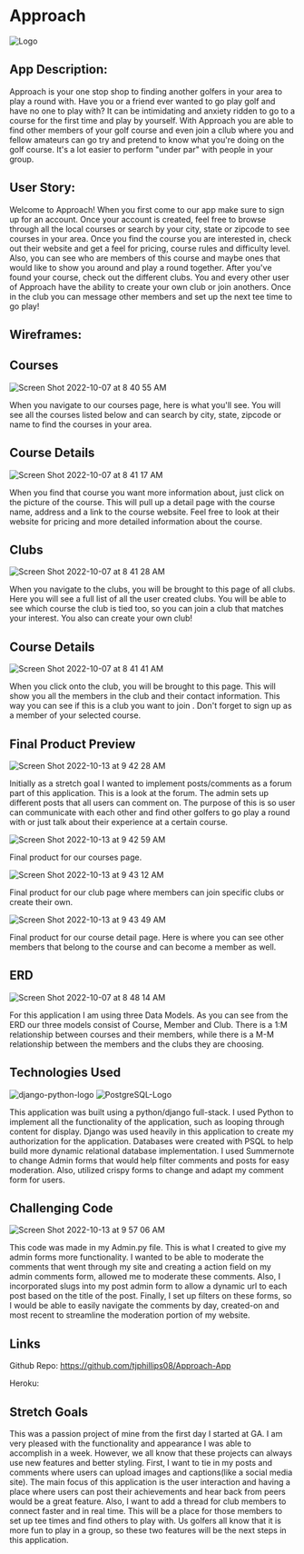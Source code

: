 # Approach

![Logo](https://i.imgur.com/HYfU6bpm.png)

## App Description:

 Approach is your one stop shop to finding another golfers in your area to play a round with. Have you or a friend ever wanted to go play golf and have no one to play with? It can be intimidating and anxiety ridden to go to a course for the first time and play by yourself. With Approach you are able to find other members of your golf course and even join a cllub where you and fellow amateurs can go try and pretend to know what you're doing on the golf course. It's a lot easier to perform "under par" with people in your group. 
 
 ## User Story:
 
 Welcome to Approach! When you first come to our app make sure to sign up for an account. Once your account is created, feel free to browse through all the local courses or search by your city, state or zipcode to see courses in your area. Once you find the course you are interested in, check out their website and get a feel for pricing, course rules and difficulty level. Also, you can see who are members of this course and maybe ones that would like to show you around and play a round together. After you've found your course, check out the different clubs. You and every other user of Approach have the ability to create your own club or join anothers. Once in the club you can message other members and set up the next tee time to go play!
 
 
 ## Wireframes:
 
 ## Courses
![Screen Shot 2022-10-07 at 8 40 55 AM](https://user-images.githubusercontent.com/109078858/194568034-1009caf2-268a-4c29-8684-442fe1666e43.png)

 
 When you navigate to our courses page, here is what you'll see. You will see all the courses listed below and can search by city, state, zipcode or name to find the courses in your area. 
 
 ## Course Details
![Screen Shot 2022-10-07 at 8 41 17 AM](https://user-images.githubusercontent.com/109078858/194568118-ba8b5781-828d-4e67-8dbc-9b3df2a2cad9.png)

 
 When you find that course you want more information about, just click on the picture of the course. This will pull up a detail page with the course name, address and a link to the course website. Feel free to look at their website for pricing and more detailed information about the course. 
 
 ## Clubs
 ![Screen Shot 2022-10-07 at 8 41 28 AM](https://user-images.githubusercontent.com/109078858/194568194-9a52c505-cb83-4e4a-bad9-8ebe18fe48fb.png)

 
 When you navigate to the clubs, you will be brought to this page of all clubs. Here you will see a full list of all the user created clubs. You will be able to see which course the club is tied too, so you can join a club that matches your interest. You also can create your own club!
 
 ## Course Details
 ![Screen Shot 2022-10-07 at 8 41 41 AM](https://user-images.githubusercontent.com/109078858/194568264-3e44008a-84d4-4f98-a39b-b67a42bff9dd.png)

 
 When you click onto the club, you will be brought to this page. This will show you all the members in the club and their contact information. This way you can see if this is a club you want to join . Don't forget to sign up as a member of your selected course.
 
 
 ## Final Product Preview
 ![Screen Shot 2022-10-13 at 9 42 28 AM](https://user-images.githubusercontent.com/109078858/195634911-99ca4182-3184-471e-ac5e-065f25131c7c.png)
 
 Initially as a stretch goal I wanted to implement posts/comments as a forum part of this application. This is a look at the forum. The admin sets up different posts that all users can comment on. The purpose of this is so user can communicate with each other and find other golfers to go play a round with or just talk about their experience at a certain course. 
 
 
 ![Screen Shot 2022-10-13 at 9 42 59 AM](https://user-images.githubusercontent.com/109078858/195635368-0204a118-a24c-45f2-ba8c-54e76fddd514.png)
 
 Final product for our courses page.
 
 
 ![Screen Shot 2022-10-13 at 9 43 12 AM](https://user-images.githubusercontent.com/109078858/195635467-e28a12fa-46bb-4f5f-8e87-d591a1ebc907.png)
 
 Final product for our club page where members can join specific clubs or create their own. 
 
 
 ![Screen Shot 2022-10-13 at 9 43 49 AM](https://user-images.githubusercontent.com/109078858/195635654-d1ff7b28-59bd-4abd-9b81-dce46877031d.png)
 
 Final product for our course detail page. Here is where you can see other members that belong to the course and can become a member as well.


 ## ERD
 ![Screen Shot 2022-10-07 at 8 48 14 AM](https://user-images.githubusercontent.com/109078858/194568964-c2c1162f-428e-4d97-8678-8f5ed6ef76a5.png)
 
 For this application I am using three Data Models. As you can see from the ERD our three models consist of Course, Member and Club. There is a 1:M relationship between courses and their members, while there is a M-M relationship between the members and the clubs they are choosing.
 
 ## Technologies Used
 ![django-python-logo](https://user-images.githubusercontent.com/109078858/194570662-fb591432-26bc-45aa-ad59-f97415eb08f3.png)
 ![PostgreSQL-Logo](https://user-images.githubusercontent.com/109078858/194571618-6469808c-6b01-4ec3-b2ca-a3ed0e3699ed.png)


This application was built using a python/django full-stack. I used Python to implement all the functionality of the application, such as looping through content for display. Django was used heavily in this application to create my authorization for the application. Databases were created with PSQL to help build more dynamic relational database implementation. I used Summernote to change Admin forms that would help filter comments and posts for easy moderation. Also, utilized crispy forms to change and adapt my comment form for users. 


## Challenging Code

![Screen Shot 2022-10-13 at 9 57 06 AM](https://user-images.githubusercontent.com/109078858/195632507-83f18645-808d-4612-af46-c99bba9c8933.png)

This code was made in my Admin.py file. This is what I created to give my admin forms more functionality. I wanted to be able to moderate the comments that went through my site and creating a action field on my admin comments form, allowed me to moderate these comments. Also, I incorporated slugs into my post admin form to allow a dynamic url to each post based on the title of the post. Finally, I set up filters on these forms, so I would be able to easily navigate the comments by day, created-on and most recent to streamline the moderation portion of my website.



## Links

Github Repo: https://github.com/tjphillips08/Approach-App

Heroku: 

## Stretch Goals
This was a passion project of mine from the first day I started at GA. I am very pleased with the functionality and appearance I was able to accomplish in a week. However, we all know that these projects can always use new features and better styling. First, I want to tie in my posts and comments where users can upload images and captions(like a social media site). The main focus of this application is the user interaction and having a place where users can post their achievements and hear back from peers would be a great feature. Also, I want to add a thread for club members to connect faster and in real time. This will be a place for those members to set up tee times and find others to play with. Us golfers all know that it is more fun to play in a group, so these two features will be the next steps in this application.


 
 
 
